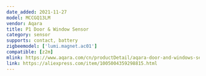 ```yaml
---
date_added: 2021-11-27
model: MCCGQ13LM
vendor: Aqara
title: P1 Door & Window Sensor
category: sensor
supports: contact, battery
zigbeemodel: ['lumi.magnet.ac01']
compatible: [z2m]
mlink: https://www.aqara.com/cn/productDetail/aqara-door-and-windows-sensor-p1
link: https://aliexpress.com/item/1005004359298815.html
---
```



